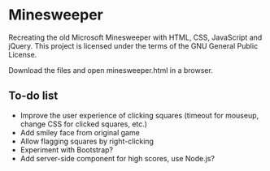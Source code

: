 # Minesweeper

Recreating the old Microsoft Minesweeper with HTML, CSS, JavaScript and jQuery.
This project is licensed under the terms of the GNU General Public License.

Download the files and open minesweeper.html in a browser.

## To-do list
* Improve the user experience of clicking squares (timeout for mouseup, change
  CSS for clicked squares, etc.)
* Add smiley face from original game
* Allow flagging squares by right-clicking
* Experiment with Bootstrap?
* Add server-side component for high scores, use Node.js?
